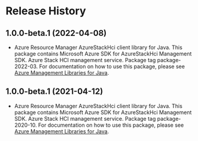 # Release History

## 1.0.0-beta.1 (2022-04-08)

- Azure Resource Manager AzureStackHci client library for Java. This package contains Microsoft Azure SDK for AzureStackHci Management SDK. Azure Stack HCI management service. Package tag package-2022-03. For documentation on how to use this package, please see [Azure Management Libraries for Java](https://aka.ms/azsdk/java/mgmt).

## 1.0.0-beta.1 (2021-04-12)

- Azure Resource Manager AzureStackHci client library for Java. This package contains Microsoft Azure SDK for AzureStackHci Management SDK. Azure Stack HCI management service. Package tag package-2020-10. For documentation on how to use this package, please see [Azure Management Libraries for Java](https://aka.ms/azsdk/java/mgmt).
